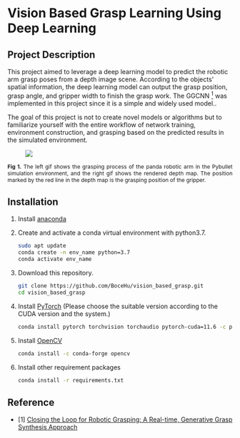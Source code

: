 # Vision Based Grasp Learning Using Deep Learning

## Project Description

This project aimed to leverage a deep learning model to predict the robotic arm grasp poses from a depth image scene. According to the objects' spatial information, the deep learning model can output the grasp position, grasp angle, and gripper width to finish the grasp work. The GGCNN [<sup>1</sup>](#refer-anchor-1) was implemented in this project since it is a simple and widely used model..

The goal of this project is not to create novel models or algorithms but to familiarize yourself with the entire workflow of network training, environment construction, and grasping based on the predicted results in the simulated environment.

<figure>
    <img src="./images/grasp.gif">
</figure>

<div style="text-align:justify;font-size:12px;"><b>Fig 1.</b> The left gif shows the grasping process of the panda robotic arm in the Pybullet simulation environment, and the right gif shows the rendered depth map. The position marked by the red line in the depth map is the grasping position of the gripper.</div>

## Installation

1. Install [anaconda](https://docs.conda.io/projects/conda/en/latest/user-guide/install/)

2. Create and activate a conda virtual environment with python3.7.

   ```bash
   sudo apt update
   conda create -n env_name python=3.7
   conda activate env_name
   ```

3. Download this repository.

   ```bash
   git clone https://github.com/BoceHu/vision_based_grasp.git
   cd vision_based_grasp
   ```

4. Install [PyTorch](https://pytorch.org/) (Please choose the suitable version according to the CUDA version and the system.)

   ```bash
   conda install pytorch torchvision torchaudio pytorch-cuda=11.6 -c pytorch -c nvidia
   ```

5. Install [OpenCV](https://opencv.org/)

   ```bash
   conda install -c conda-forge opencv
   ```

6. Install other requirement packages

   ```bash
   conda install -r requirements.txt
   ```



## Reference

<div id="refer-anchor-1"></div>

- [1] [Closing the Loop for Robotic Grasping: A Real-time, Generative Grasp Synthesis Approach](https://arxiv.org/abs/1804.05172)
